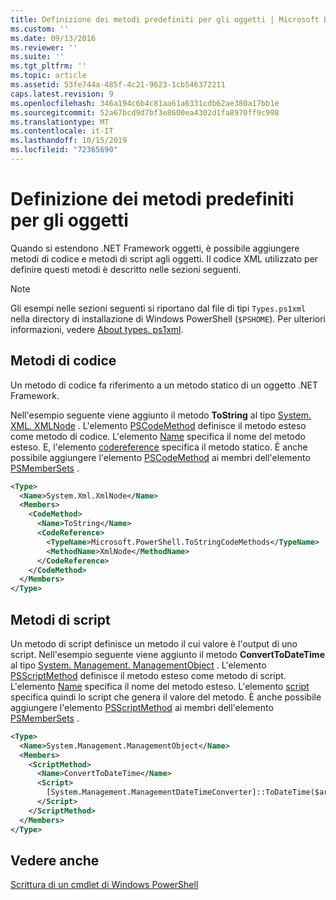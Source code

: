 ```yaml
---
title: Definizione dei metodi predefiniti per gli oggetti | Microsoft Docs
ms.custom: ''
ms.date: 09/13/2016
ms.reviewer: ''
ms.suite: ''
ms.tgt_pltfrm: ''
ms.topic: article
ms.assetid: 53fe744a-485f-4c21-9623-1cb546372211
caps.latest.revision: 9
ms.openlocfilehash: 346a194c6b4c81aa61a6331cdb62ae380a17bb1e
ms.sourcegitcommit: 52a67bcd9d7bf3e8600ea4302d1fa8970ff9c998
ms.translationtype: MT
ms.contentlocale: it-IT
ms.lasthandoff: 10/15/2019
ms.locfileid: "72365690"
---
```

# <a name="defining-default-methods-for-objects"></a>Definizione dei metodi predefiniti per gli oggetti

Quando si estendono .NET Framework oggetti, è possibile aggiungere metodi di codice e metodi di script agli oggetti.
Il codice XML utilizzato per definire questi metodi è descritto nelle sezioni seguenti.

> [!NOTE]
> Gli esempi nelle sezioni seguenti si riportano dal file di tipi `Types.ps1xml` nella directory di installazione di Windows PowerShell (`$PSHOME`). Per ulteriori informazioni, vedere [About types. ps1xml](/powershell/module/microsoft.powershell.core/about/about_types.ps1xml).

## <a name="code-methods"></a>Metodi di codice

Un metodo di codice fa riferimento a un metodo statico di un oggetto .NET Framework.

Nell'esempio seguente viene aggiunto il metodo **ToString** al tipo [System. XML. XMLNode](/dotnet/api/System.Xml.XmlNode) . L'elemento [PSCodeMethod](/dotnet/api/system.management.automation.pscodemethod) definisce il metodo esteso come metodo di codice. L'elemento [Name](/dotnet/api/system.management.automation.psmemberinfo.name?view=pscore-6.2.0#System_Management_Automation_PSMemberInfo_Name) specifica il nome del metodo esteso. E, l'elemento [codereference](/dotnet/api/system.management.automation.pscodemethod.codereference?view=pscore-6.2.0#System_Management_Automation_PSCodeMethod_CodeReference) specifica il metodo statico. È anche possibile aggiungere l'elemento [PSCodeMethod](/dotnet/api/system.management.automation.pscodemethod) ai membri dell'elemento [PSMemberSets](/dotnet/api/system.management.automation.psmemberset?view=pscore-6.2.0) .

```xml
<Type>
  <Name>System.Xml.XmlNode</Name>
  <Members>
    <CodeMethod>
      <Name>ToString</Name>
      <CodeReference>
        <TypeName>Microsoft.PowerShell.ToStringCodeMethods</TypeName>
        <MethodName>XmlNode</MethodName>
      </CodeReference>
    </CodeMethod>
  </Members>
</Type>
```

## <a name="script-methods"></a>Metodi di script

Un metodo di script definisce un metodo il cui valore è l'output di uno script. Nell'esempio seguente viene aggiunto il metodo **ConvertToDateTime** al tipo [System. Management. ManagementObject](/dotnet/api/System.Management.ManagementObject) . L'elemento [PSScriptMethod](/dotnet/api/system.management.automation.psscriptmethod?view=pscore-6.2.0) definisce il metodo esteso come metodo di script. L'elemento [Name](/dotnet/api/system.management.automation.psmemberinfo.name?view=pscore-6.2.0#System_Management_Automation_PSMemberInfo_Name) specifica il nome del metodo esteso. L'elemento [script](/dotnet/api/system.management.automation.psscriptmethod.script?view=pscore-6.2.0#System_Management_Automation_PSScriptMethod_Script) specifica quindi lo script che genera il valore del metodo. È anche possibile aggiungere l'elemento [PSScriptMethod](/dotnet/api/system.management.automation.psscriptmethod?view=pscore-6.2.0) ai membri dell'elemento [PSMemberSets](/dotnet/api/system.management.automation.psmemberset?view=pscore-6.2.0) .

```xml
<Type>
  <Name>System.Management.ManagementObject</Name>
  <Members>
    <ScriptMethod>
      <Name>ConvertToDateTime</Name>
      <Script>
        [System.Management.ManagementDateTimeConverter]::ToDateTime($args[0])
      </Script>
    </ScriptMethod>
  </Members>
</Type>
```

## <a name="see-also"></a>Vedere anche

[Scrittura di un cmdlet di Windows PowerShell](./writing-a-windows-powershell-cmdlet.md)
